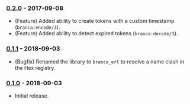 ### [0.2.0] - 2017-09-08

  * (Feature) Added ability to create tokens with a custom timestamp (`branca:encode/3`).
  * (Feature) Added ability to detect expired tokens (`branca:decode/3`).

### [0.1.1] - 2018-09-03

  * (Bugfix) Renamed the library to `branca_erl` to resolve a name clash in the Hex registry.

### [0.1.0] - 2018-09-03

  * Initial release.

[0.2.0]: https://github.com/1ma/branca-erl/compare/0.1.1...0.2.0
[0.1.1]: https://github.com/1ma/branca-erl/compare/0.1.0...0.1.1
[0.1.0]: https://github.com/1ma/branca-erl/commit/4df5225a1366eb8c92e94620f63915aba6464f04
